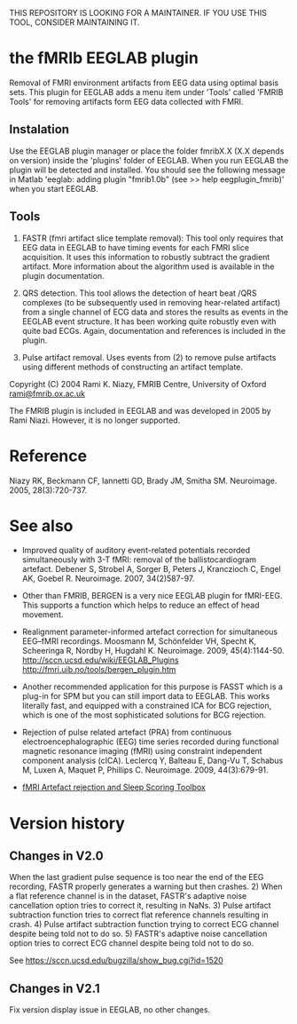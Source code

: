 THIS REPOSITORY IS LOOKING FOR A MAINTAINER. IF YOU USE THIS TOOL, CONSIDER MAINTAINING IT.

# the fMRIb EEGLAB plugin

Removal of FMRI environment artifacts from EEG data using optimal basis sets. This plugin for EEGLAB adds a menu item under 'Tools' called
'FMRIB Tools' for removing artifacts form EEG data collected with FMRI.

## Instalation

Use the EEGLAB plugin manager or place the folder fmribX.X (X.X depends on version) inside the 
'plugins' folder of EEGLAB.  When you run EEGLAB the plugin  will be 
detected and installed.  You should see the following message in Matlab 
'eeglab: adding plugin "fmrib1.0b" (see >> help eegplugin_fmrib)'
when you start EEGLAB.

## Tools
1. FASTR (fmri artifact slice template removal):  This tool only 
requires that EEG data in EEGLAB to have timing events for each FMRI slice 
acquisition.  It uses this information to robustly subtract the gradient 
artifact.  More information about the algorithm used is available in the 
plugin documentation.

2. QRS detection.  This tool allows the detection of heart beat /QRS 
complexes (to be subsequently used in removing hear-related artifact) from 
a single channel of ECG data and stores the results as events in the EEGLAB 
event structure.  It has been working quite robustly even with quite bad ECGs.  Again, documentation and references is included in the plugin.

3. Pulse artifact removal.   Uses events from (2) to remove pulse 
artifacts using different methods of constructing an artifact template. 

Copyright (C) 2004 Rami K. Niazy, FMRIB Centre, University of Oxford rami@fmrib.ox.ac.uk

The FMRIB plugin is included in EEGLAB and was developed in 2005 by Rami Niazi. However, it is no longer supported.

# Reference

Niazy RK, Beckmann CF, Iannetti GD, Brady JM, Smitha SM. Neuroimage. 2005, 28(3):720-737.

# See also

* Improved quality of auditory event-related potentials recorded simultaneously with 3-T fMRI: removal of the ballistocardiogram artefact. Debener S, Strobel A, Sorger B, Peters J, Kranczioch C, Engel AK, Goebel R. Neuroimage. 2007, 34(2)587-97.

* Other than FMRIB, BERGEN is a very nice EEGLAB plugin for fMRI-EEG. This supports a function which helps to reduce an effect of head movement.

* Realignment parameter-informed artefact correction for simultaneous EEG–fMRI recordings. Moosmann M, Schönfelder VH, Specht K, Scheeringa R, Nordby H, Hugdahl K. Neuroimage. 2009, 45(4):1144-50. http://sccn.ucsd.edu/wiki/EEGLAB_Plugins http://fmri.uib.no/tools/bergen_plugin.htm

* Another recommended application for this purpose is FASST which is a plug-in for SPM but you can still import data to EEGLAB. This works literally fast, and equipped with a constrained ICA for BCG rejection, which is one of the most sophisticated solutions for BCG rejection.

* Rejection of pulse related artefact (PRA) from continuous electroencephalographic (EEG) time series recorded during functional magnetic resonance imaging (fMRI) using constraint independent component analysis (cICA). Leclercq Y, Balteau E, Dang-Vu T, Schabus M, Luxen A, Maquet P, Phillips C. Neuroimage. 2009, 44(3):679-91.

* [fMRI Artefact rejection and Sleep Scoring Toolbox](http://www.montefiore.ulg.ac.be/~phillips/FASST.html)

# Version history

## Changes in V2.0

When the last gradient pulse sequence is too near the end of the EEG
recording, FASTR properly generates a warning but then crashes.  2) When a flat
reference channel is in the dataset, FASTR's adaptive noise cancellation option
tries to correct it, resulting in NaNs.  3) Pulse artifact subtraction function
tries to correct flat reference channels resulting in crash.  4) Pulse artifact
subtraction function trying to correct ECG channel despite being told not to do
so.  5) FASTR's adaptive noise cancellation option tries to correct ECG channel
despite being told not to do so.

See https://sccn.ucsd.edu/bugzilla/show_bug.cgi?id=1520

## Changes in V2.1
Fix version display issue in EEGLAB, no other changes.

